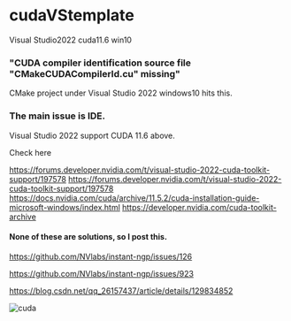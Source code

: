 # cudaVStemplate
Visual Studio2022  cuda11.6  win10

### "CUDA compiler identification source file "CMakeCUDACompilerId.cu" missing"
CMake project under Visual Studio 2022 windows10 hits this.

### The main issue is IDE.
Visual Studio 2022 support CUDA 11.6 above.

Check here

https://forums.developer.nvidia.com/t/visual-studio-2022-cuda-toolkit-support/197578
https://forums.developer.nvidia.com/t/visual-studio-2022-cuda-toolkit-support/197578
https://docs.nvidia.com/cuda/archive/11.5.2/cuda-installation-guide-microsoft-windows/index.html
https://developer.nvidia.com/cuda-toolkit-archive


#### None of these are solutions, so I post this.

https://github.com/NVlabs/instant-ngp/issues/126

https://github.com/NVlabs/instant-ngp/issues/923

https://blog.csdn.net/qq_26157437/article/details/129834852

![cuda](https://github.com/YuehChuan/cudaVStemplate/assets/7314531/f34ab26c-7415-4f52-afdc-0ef3a89c7c65)
